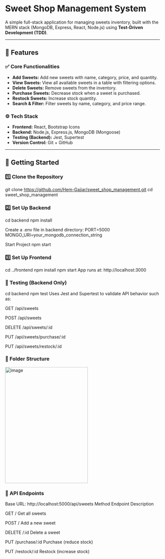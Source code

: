 
# Sweet Shop Management System

A simple full-stack application for managing sweets inventory, built with the MERN stack (MongoDB, Express, React, Node.js) using **Test-Driven Development (TDD)**.

---

## 📌 Features

### ✅ Core Functionalities
- **Add Sweets:** Add new sweets with name, category, price, and quantity.
- **View Sweets:** View all available sweets in a table with filtering options.
- **Delete Sweets:** Remove sweets from the inventory.
- **Purchase Sweets:** Decrease stock when a sweet is purchased.
- **Restock Sweets:** Increase stock quantity.
- **Search & Filter:** Filter sweets by name, category, and price range.

### ⚙️ Tech Stack
- **Frontend:** React, Bootstrap Icons
- **Backend:** Node.js, Express.js, MongoDB (Mongoose)
- **Testing (Backend):** Jest, Supertest
- **Version Control:** Git + GitHub

---

## 🚀 Getting Started

### 1️⃣ Clone the Repository
git clone https://github.com/Hem-Gajjar/sweet_shop_management.git
cd sweet_shop_management
### 2️⃣ Set Up Backend

cd backend
npm install

Create a .env file in backend directory:
PORT=5000
MONGO_URI=your_mongodb_connection_string

Start Project
npm start

### 3️⃣ Set Up Frontend

cd ../frontend
npm install
npm start
App runs at: http://localhost:3000

### 🧪 Testing (Backend Only)

cd backend
npm test
Uses Jest and Supertest to validate API behavior such as:

GET /api/sweets

POST /api/sweets

DELETE /api/sweets/:id

PUT /api/sweets/purchase/:id

PUT /api/sweets/restock/:id

### 📁 Folder Structure

<img width="269" height="378" alt="image" src="https://github.com/user-attachments/assets/7242d193-dd11-4acc-af60-b9a2ef5dddbe" />

### 📜 API Endpoints

Base URL: http://localhost:5000/api/sweets
Method	Endpoint	Description

GET	/	Get all sweets

POST	/	Add a new sweet

DELETE	/:id	Delete a sweet

PUT	/purchase/:id	Purchase (reduce stock)

PUT	/restock/:id	Restock (increase stock)
